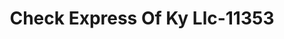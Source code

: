 ---
f_zip-code: 42642
f_state-code: KY
title: Check Express Of Ky Llc-11353
f_phone: 270-866-9075
f_city-only: Russell Springs
f_address: Key Shopping Ctr Russell Springs
f_location-unique-id: '11353'
slug: check-express-of-ky-llc-11353
updated-on: '2024-05-30T13:46:58.046Z'
created-on: '2024-05-30T13:36:59.803Z'
published-on: '2024-05-30T13:54:32.469Z'
f_city-state: cms/city/russell-springs-ky.md
f_company: cms/company/check-express-of-ky-llc.md
f_state: cms/state/kentucky.md
layout: '[payday-loan].html'
tags: payday-loan
---